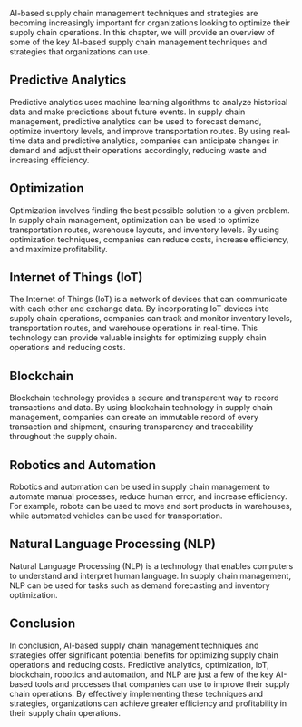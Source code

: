 
AI-based supply chain management techniques and strategies are becoming increasingly important for organizations looking to optimize their supply chain operations. In this chapter, we will provide an overview of some of the key AI-based supply chain management techniques and strategies that organizations can use.

Predictive Analytics
--------------------

Predictive analytics uses machine learning algorithms to analyze historical data and make predictions about future events. In supply chain management, predictive analytics can be used to forecast demand, optimize inventory levels, and improve transportation routes. By using real-time data and predictive analytics, companies can anticipate changes in demand and adjust their operations accordingly, reducing waste and increasing efficiency.

Optimization
------------

Optimization involves finding the best possible solution to a given problem. In supply chain management, optimization can be used to optimize transportation routes, warehouse layouts, and inventory levels. By using optimization techniques, companies can reduce costs, increase efficiency, and maximize profitability.

Internet of Things (IoT)
------------------------

The Internet of Things (IoT) is a network of devices that can communicate with each other and exchange data. By incorporating IoT devices into supply chain operations, companies can track and monitor inventory levels, transportation routes, and warehouse operations in real-time. This technology can provide valuable insights for optimizing supply chain operations and reducing costs.

Blockchain
----------

Blockchain technology provides a secure and transparent way to record transactions and data. By using blockchain technology in supply chain management, companies can create an immutable record of every transaction and shipment, ensuring transparency and traceability throughout the supply chain.

Robotics and Automation
-----------------------

Robotics and automation can be used in supply chain management to automate manual processes, reduce human error, and increase efficiency. For example, robots can be used to move and sort products in warehouses, while automated vehicles can be used for transportation.

Natural Language Processing (NLP)
---------------------------------

Natural Language Processing (NLP) is a technology that enables computers to understand and interpret human language. In supply chain management, NLP can be used for tasks such as demand forecasting and inventory optimization.

Conclusion
----------

In conclusion, AI-based supply chain management techniques and strategies offer significant potential benefits for optimizing supply chain operations and reducing costs. Predictive analytics, optimization, IoT, blockchain, robotics and automation, and NLP are just a few of the key AI-based tools and processes that companies can use to improve their supply chain operations. By effectively implementing these techniques and strategies, organizations can achieve greater efficiency and profitability in their supply chain operations.
